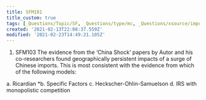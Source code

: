 ```yaml
---
title: SFM101
title_custom: true
tags: [_Questions/Topic/SF, _Questions/type/mc, _Questions/xsource/import]
created: '2021-02-13T22:08:37.559Z'
modified: '2021-02-23T14:49:21.105Z'
---
```


1. SFM103 The evidence from the ‘China Shock’ papers by Autor and his co-researchers found geographically persistent impacts of a surge of Chinese imports.  This is most consistent with the evidence from which of the following models:

a. Ricardian
*b. Specific Factors
c. Heckscher-Ohlin-Samuelson
d. IRS with monopolistic competition

